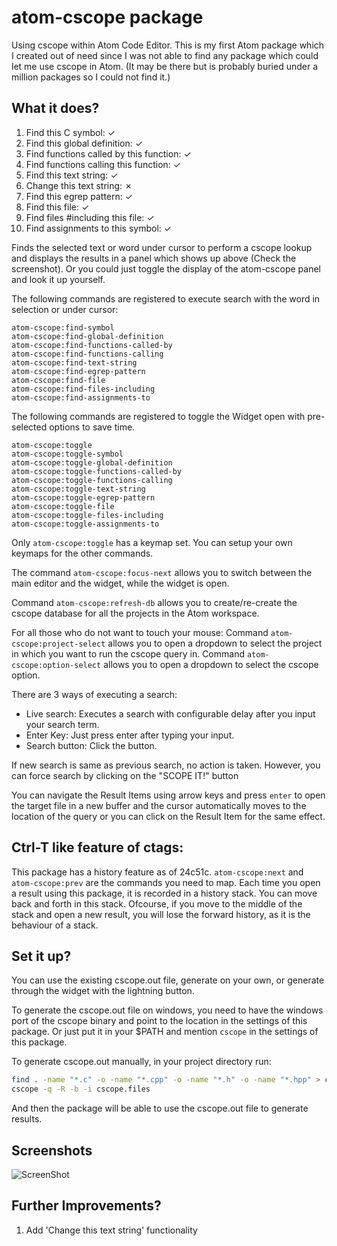# atom-cscope package

Using cscope within Atom Code Editor.
This is my first Atom package which I created out of need since
I was not able to find any package which could let me use cscope in Atom. (It
may be there but is probably buried under a million packages so I could not
find it.)

## What it does?
1.  Find this C symbol:                         ✓
2.  Find this global definition:                ✓
3.  Find functions called by this function:     ✓
4.  Find functions calling this function:       ✓
5.  Find this text string:                      ✓
6.  Change this text string:                    ✗
7.  Find this egrep pattern:                    ✓
8.  Find this file:                             ✓
9.  Find files #including this file:            ✓
10. Find assignments to this symbol:            ✓

Finds the selected text or word under cursor to perform a cscope lookup and
displays the results in a panel which shows up above (Check the screenshot).
Or you could just toggle the display of the atom-cscope panel and look it up
yourself.

The following commands are registered to execute search with the word in
selection or under cursor:
```
atom-cscope:find-symbol
atom-cscope:find-global-definition
atom-cscope:find-functions-called-by
atom-cscope:find-functions-calling
atom-cscope:find-text-string
atom-cscope:find-egrep-pattern
atom-cscope:find-file
atom-cscope:find-files-including
atom-cscope:find-assignments-to
```

The following commands are registered to toggle the Widget open with
pre-selected options to save time.
```
atom-cscope:toggle
atom-cscope:toggle-symbol
atom-cscope:toggle-global-definition
atom-cscope:toggle-functions-called-by
atom-cscope:toggle-functions-calling
atom-cscope:toggle-text-string
atom-cscope:toggle-egrep-pattern
atom-cscope:toggle-file
atom-cscope:toggle-files-including
atom-cscope:toggle-assignments-to
```

Only `atom-cscope:toggle` has a keymap set. You can setup your own keymaps for
the other commands.

The command `atom-cscope:focus-next` allows you to switch between the main
editor and the widget, while the widget is open.

Command `atom-cscope:refresh-db` allows you to create/re-create the cscope
database for all the projects in the Atom workspace.

For all those who do not want to touch your mouse:
Command `atom-cscope:project-select` allows you to open a dropdown to select
the project in which you want to run the cscope query in.
Command `atom-cscope:option-select` allows you to open a dropdown to select
the cscope option.

There are 3 ways of executing a search:
* Live search: Executes a search with configurable delay after you input your
  search term.
* Enter Key: Just press enter after typing your input.
* Search button: Click the button.

If new search is same as previous search, no action is taken. However, you can
force search by clicking on the "SCOPE IT!" button

You can navigate the Result Items using arrow keys and press `enter` to open
the target file in a new buffer and the cursor automatically moves to the
location of the query or you can click on the Result Item for the same effect.

## Ctrl-T like feature of ctags:
This package has a history feature as of 24c51c.
`atom-cscope:next` and `atom-cscope:prev` are the commands you need to map.
Each time you open a result using this package, it is recorded in a history
stack. You can move back and forth in this stack. Ofcourse, if you move to the
middle of the stack and open a new result, you will lose the forward history, as
it is the behaviour of a stack.

## Set it up?
You can use the existing cscope.out file, generate on your own, or generate
through the widget with the lightning button.

To generate the cscope.out file on windows, you need to have the windows port
of the cscope binary and point to the location in the settings of this package.
Or just put it in your $PATH and mention `cscope` in the settings of this
package.

To generate cscope.out manually, in your project directory run:
```bash
find . -name "*.c" -o -name "*.cpp" -o -name "*.h" -o -name "*.hpp" > cscope.files
cscope -q -R -b -i cscope.files
```
And then the package will be able to use the cscope.out file to generate results.

## Screenshots
![ScreenShot](http://i.imgur.com/t7p7lvn.png)

## Further Improvements?
1. Add 'Change this text string' functionality
